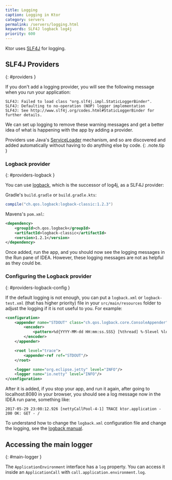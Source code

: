 ```yaml
---
title: Logging
caption: Logging in Ktor
category: servers
permalink: /servers/logging.html
keywords: SLF4J logback log4j
priority: 600
---
```


Ktor uses [SLF4J](https://www.slf4j.org/) for logging.

## SLF4J Providers
{: #providers }

If you don't add a logging provider, you will see the
following message when you run your application:

```
SLF4J: Failed to load class "org.slf4j.impl.StaticLoggerBinder".
SLF4J: Defaulting to no-operation (NOP) logger implementation
SLF4J: See http://www.slf4j.org/codes.html#StaticLoggerBinder for further details.
```

We can set up logging to remove these warning messages and get
a better idea of what is happening with the app by adding a provider.

Providers use Java's [ServiceLoader](https://docs.oracle.com/javase/7/docs/api/java/util/ServiceLoader.html) mechanism,
and so are discovered and added automatically without having to do anything
else by code.
{: .note.tip }

### Logback provider
{: #providers-logback }

You can use [logback](https://logback.qos.ch/),
which is the successor of log4j, as a SLF4J provider:

Gradle's `build.gradle` or `build.gradle.kts`:
```groovy
compile("ch.qos.logback:logback-classic:1.2.3")
```

Mavens's `pom.xml`:
```xml
<dependency>
    <groupId>ch.qos.logback</groupId>
    <artifactId>logback-classic</artifactId>
    <version>1.2.1</version>
</dependency>
```

Once added, run the app, and you should now see the logging messages
in the Run pane of IDEA. However, these logging messages are not as
helpful as they could be.

### Configuring the Logback provider
{: #providers-logback-config }

If the default logging is not enough, you can put a `logback.xml` or `logback-test.xml` (that has higher priority) file in your `src/main/resources` folder
to adjust the logging if it is not useful to you. For example:

```xml
<configuration>
    <appender name="STDOUT" class="ch.qos.logback.core.ConsoleAppender">
        <encoder>
            <pattern>%d{YYYY-MM-dd HH:mm:ss.SSS} [%thread] %-5level %logger{36} - %msg%n</pattern>
        </encoder>
    </appender>

    <root level="trace">
        <appender-ref ref="STDOUT"/>
    </root>

    <logger name="org.eclipse.jetty" level="INFO"/>
    <logger name="io.netty" level="INFO"/>
</configuration>
```

After it is added, if you stop your app, and run it again, after going
to localhost:8080 in your browser, 
you should see a log message now in the IDEA run pane, something like:

```
2017-05-29 23:08:12.926 [nettyCallPool-4-1] TRACE ktor.application - 200 OK: GET - /
```

To understand how to change the `logback.xml` configuration file
and change the logging, see the [logback manual](https://logback.qos.ch/manual/index.html).

## Accessing the main logger
{: #main-logger }

The `ApplicationEnvironment` interface has a `log` property.
You can access it inside an `ApplicationCall` with `call.application.environment.log`.
